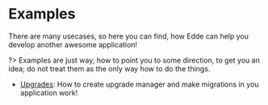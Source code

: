 # Examples

There are many usecases, so here you can find, how Edde can help you develop another
awesome application!

?> Examples are just way, how to point you to some direction, to get you an idea; do not treat
them as the only way how to do the things.

* [Upgrades](/examples/upgrades/index): How to create upgrade manager and make migrations
in you application work!
